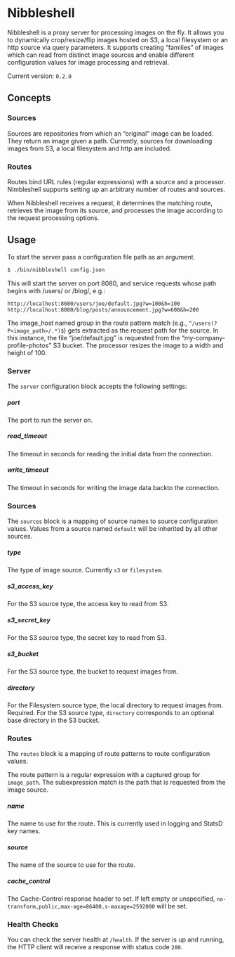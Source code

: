 # Nibbleshell

Nibbleshell is a proxy server for processing images on the fly. It allows you to dynamically crop/resize/flip images hosted on S3, a local filesystem or an http source via query parameters. It supports creating “families” of images which can read from distinct image sources and enable different configuration values for image processing and retrieval.

Current version: `0.2.0`

## Concepts

### Sources

Sources are repositories from which an “original” image can be loaded. They return an image given a path. Currently, sources for downloading images from S3, a local filesystem and http are included.

### Routes

Routes bind URL rules (regular expressions) with a source and a processor. Nimbleshell supports setting up an arbitrary number of routes and sources.

When Nibbleshell receives a request, it determines the matching route, retrieves the image from its source, and processes the image according to the request processing options.

## Usage

To start the server pass a configuration file path as an argument.

```bash
$ ./bin/nibbleshell config.json
```

This will start the server on port 8080, and service requests whose path begins with /users/ or /blog/, e.g.:

    http://localhost:8080/users/joe/default.jpg?w=100&h=100
    http://localhost:8080/blog/posts/announcement.jpg?w=600&h=200

The image_host named group in the route pattern match (e.g., `^/users(?P<image_path>/.*)$`) gets extracted as the request path for the source. In this instance, the file “joe/default.jpg” is requested from the “my-company-profile-photos” S3 bucket. The processor resizes the image to a width and height of 100.

### Server

The `server` configuration block accepts the following settings:

##### port

The port to run the server on.

##### read_timeout

The timeout in seconds for reading the initial data from the connection.

##### write_timeout

The timeout in seconds for writing the image data backto the connection.

### Sources

The `sources` block is a mapping of source names to source configuration values.
Values from a source named `default` will be inherited by all other sources.

##### type

The type of image source. Currently `s3` or `filesystem`.

##### s3_access_key

For the S3 source type, the access key to read from S3.

##### s3_secret_key

For the S3 source type, the secret key to read from S3.

##### s3_bucket

For the S3 source type, the bucket to request images from.

##### directory

For the Filesystem source type, the local directory to request images from. Required.
For the S3 source type, `directory` corresponds to an optional base directory in the S3 bucket.

### Routes

The `routes` block is a mapping of route patterns to route configuration values.

The route pattern is a regular expression with a captured group for `image_path`.
The subexpression match is the path that is requested from the image source.

##### name

The name to use for the route. This is currently used in logging and StatsD key
names.

##### source

The name of the source to use for the route.

##### cache_control

The Cache-Control response header to set. If left empty or unspecified, `no-transform,public,max-age=86400,s-maxage=2592000` will be set.

### Health Checks

You can check the server health at `/health`. If the server is up and running, the HTTP client will receive a response with status code
`200`.
